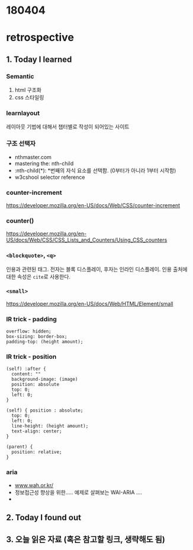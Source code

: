 # 180404
# retrospective

## 1. Today I learned

### Semantic
1. html 구조화
2. css 스타일링

### learnlayout
레이아웃 기법에 대해서 챕터별로 작성이 되어있는 사이트

### 구조 선택자
- nthmaster.com
- mastering the: nth-child
- :nth-child(*): *번째의 자식 요소를 선택함. (0부터가 아니라 1부터 시작함)
- w3cshool selector reference 

### counter-increment
https://developer.mozilla.org/en-US/docs/Web/CSS/counter-increment

### counter()
https://developer.mozilla.org/en-US/docs/Web/CSS/CSS_Lists_and_Counters/Using_CSS_counters

### `<blockquote>`, `<q>`
인용과 관련된 태그. 전자는 블록 디스플레이, 후자는 인라인 디스플레이. 인용 출처에 대한 속성은 `cite`로 사용한다.

### `<small>`
https://developer.mozilla.org/en-US/docs/Web/HTML/Element/small

### IR trick - padding
```
overflow: hidden;
box-sizing: border-box;
padding-top: (height amount);
```

### IR trick - position
```
(self) :after {
  content: ""
  background-image: (image)
  position: absolute
  top: 0;
  left: 0;
}

(self) { position : absolute;
  top: 0;
  left: 0;
  line-height: (height amount);
  text-align: center;
}

(parent) {
  position: relative;
}
```

### aria
- www.wah.or.kr/
- 정보접근성 향상을 위한..... 예제로 살펴보는 WAI-ARIA .... 
-


## 2. Today I found out




## 3. 오늘 읽은 자료 (혹은 참고할 링크, 생략해도 됨)
